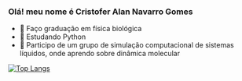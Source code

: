### Olá! meu nome é Cristofer Alan Navarro Gomes

- 🔭 Faço graduação em física biológica
- 🌱 Estudando Python
- 👯 Participo de um grupo de simulação computacional de sistemas líquidos, onde aprendo sobre dinâmica molecular

[![Top Langs](https://github-readme-stats.vercel.app/api/top-langs/cristofergomesanuraghazra&layout=compact)](https://github.com/anuraghazra/github-readme-stats)
